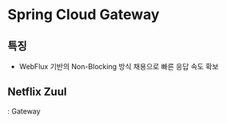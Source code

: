 # Spring Cloud Gateway

## 특징

* WebFlux 기반의 Non-Blocking 방식 채용으로 빠른 응답 속도 확보





## Netflix Zuul

: Gateway&#x20;

